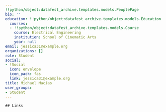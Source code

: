 ```yaml
---
!!python/object:datafest_archive.templates.models.PeoplePage
bio: ''
education: !!python/object:datafest_archive.templates.models.Education
  courses:
  - !!python/object:datafest_archive.templates.models.Course
    course: Electrical Engineering
    institution: School of Cinematic Arts
    year: null
email: jessica31@example.org
organizations: []
role: Student
social:
- !Social
  icon: envelope
  icon_pack: fas
  link: jessica31@example.org
title: Michael Macias
user_groups:
- Student
---
```


    ## Links
    
